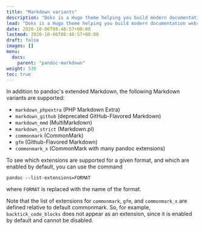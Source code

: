 ```yaml
---
title: "Markdown variants"
description: "Doks is a Hugo theme helping you build modern documentation websites that are secure, fast, and SEO-ready — by default."
lead: "Doks is a Hugo theme helping you build modern documentation websites that are secure, fast, and SEO-ready — by default."
date: 2020-10-06T08:48:57+00:00
lastmod: 2020-10-06T08:48:57+00:00
draft: false
images: []
menu:
  docs:
    parent: "pandoc-markdown"
weight: 530
toc: true
---
```


In addition to pandoc's extended Markdown, the following Markdown
variants are supported:

- `markdown_phpextra` (PHP Markdown Extra)
- `markdown_github` (deprecated GitHub-Flavored Markdown)
- `markdown_mmd` (MultiMarkdown)
- `markdown_strict` (Markdown.pl)
- `commonmark` (CommonMark)
- `gfm` (Github-Flavored Markdown)
- `commonmark_x` (CommonMark with many pandoc extensions)

To see which extensions are supported for a given format,
and which are enabled by default, you can use the command

    pandoc --list-extensions=FORMAT

where `FORMAT` is replaced with the name of the format.

Note that the list of extensions for `commonmark`,
`gfm`, and `commonmark_x` are defined relative to default
commonmark.  So, for example, `backtick_code_blocks`
does not appear as an extension, since it is enabled by
default and cannot be disabled.
